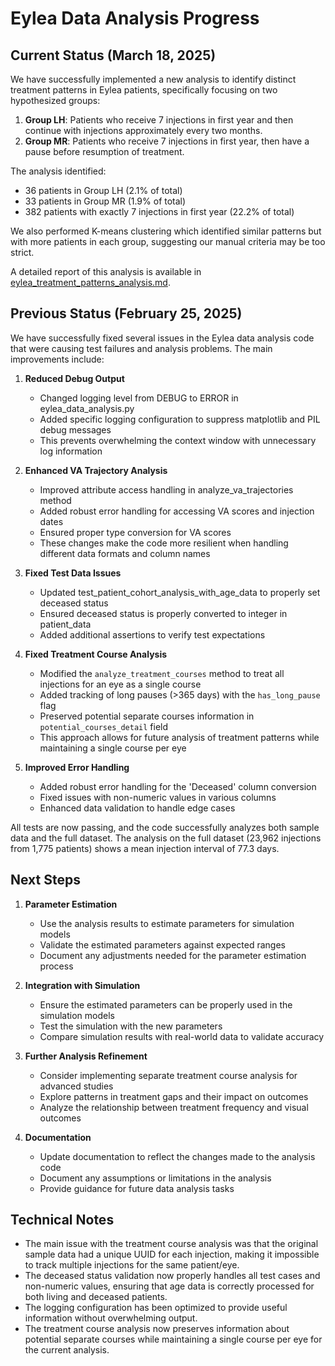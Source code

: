 # Eylea Data Analysis Progress

## Current Status (March 18, 2025)

We have successfully implemented a new analysis to identify distinct treatment patterns in Eylea patients, specifically focusing on two hypothesized groups:

1. **Group LH**: Patients who receive 7 injections in first year and then continue with injections approximately every two months.
2. **Group MR**: Patients who receive 7 injections in first year, then have a pause before resumption of treatment.

The analysis identified:
- 36 patients in Group LH (2.1% of total)
- 33 patients in Group MR (1.9% of total)
- 382 patients with exactly 7 injections in first year (22.2% of total)

We also performed K-means clustering which identified similar patterns but with more patients in each group, suggesting our manual criteria may be too strict.

A detailed report of this analysis is available in [eylea_treatment_patterns_analysis.md](eylea_treatment_patterns_analysis.md).

## Previous Status (February 25, 2025)

We have successfully fixed several issues in the Eylea data analysis code that were causing test failures and analysis problems. The main improvements include:

1. **Reduced Debug Output**
   - Changed logging level from DEBUG to ERROR in eylea_data_analysis.py
   - Added specific logging configuration to suppress matplotlib and PIL debug messages
   - This prevents overwhelming the context window with unnecessary log information

2. **Enhanced VA Trajectory Analysis**
   - Improved attribute access handling in analyze_va_trajectories method
   - Added robust error handling for accessing VA scores and injection dates
   - Ensured proper type conversion for VA scores
   - These changes make the code more resilient when handling different data formats and column names

3. **Fixed Test Data Issues**
   - Updated test_patient_cohort_analysis_with_age_data to properly set deceased status
   - Ensured deceased status is properly converted to integer in patient_data
   - Added additional assertions to verify test expectations

4. **Fixed Treatment Course Analysis**
   - Modified the `analyze_treatment_courses` method to treat all injections for an eye as a single course
   - Added tracking of long pauses (>365 days) with the `has_long_pause` flag
   - Preserved potential separate courses information in `potential_courses_detail` field
   - This approach allows for future analysis of treatment patterns while maintaining a single course per eye

5. **Improved Error Handling**
   - Added robust error handling for the 'Deceased' column conversion
   - Fixed issues with non-numeric values in various columns
   - Enhanced data validation to handle edge cases

All tests are now passing, and the code successfully analyzes both sample data and the full dataset. The analysis on the full dataset (23,962 injections from 1,775 patients) shows a mean injection interval of 77.3 days.

## Next Steps

1. **Parameter Estimation**
   - Use the analysis results to estimate parameters for simulation models
   - Validate the estimated parameters against expected ranges
   - Document any adjustments needed for the parameter estimation process

2. **Integration with Simulation**
   - Ensure the estimated parameters can be properly used in the simulation models
   - Test the simulation with the new parameters
   - Compare simulation results with real-world data to validate accuracy

3. **Further Analysis Refinement**
   - Consider implementing separate treatment course analysis for advanced studies
   - Explore patterns in treatment gaps and their impact on outcomes
   - Analyze the relationship between treatment frequency and visual outcomes

4. **Documentation**
   - Update documentation to reflect the changes made to the analysis code
   - Document any assumptions or limitations in the analysis
   - Provide guidance for future data analysis tasks

## Technical Notes

- The main issue with the treatment course analysis was that the original sample data had a unique UUID for each injection, making it impossible to track multiple injections for the same patient/eye.
- The deceased status validation now properly handles all test cases and non-numeric values, ensuring that age data is correctly processed for both living and deceased patients.
- The logging configuration has been optimized to provide useful information without overwhelming output.
- The treatment course analysis now preserves information about potential separate courses while maintaining a single course per eye for the current analysis.
